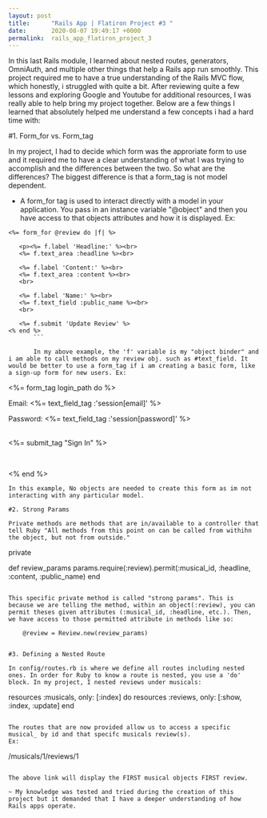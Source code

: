 ```yaml
---
layout: post
title:      "Rails App | Flatiron Project #3 "
date:       2020-08-07 19:49:17 +0000
permalink:  rails_app_flatiron_project_3
---
```



In this last Rails module, I learned about nested routes, generators, OmniAuth, and multiple other things that help a Rails app run smoothly. This project required me to have a true understanding of the Rails MVC flow, which honestly, i struggled with quite a bit. After reviewing quite a few lessons and exploring Google and Youtube for additional resources, I was really able to help bring my project together. Below are a few things I learned that absolutely helped me understand a few concepts i had a hard time with:

#1. Form_for vs. Form_tag

In my project, I had to decide which form was the approriate form to use and it required me to have a clear understanding of what I was trying to accomplish and the differences between the two. So what are the differences? The biggest difference is that a form_tag is not model dependent.

- A form_for tag is used to interact directly with a model in your application. You pass in an instance variable "@object" and then you have access to that objects attributes and how it is displayed. Ex:
 ```
 <%= form_for @review do |f| %>

    <p><%= f.label 'Headline:' %><br>
    <%= f.text_area :headline %><br>

    <%= f.label 'Content:' %><br>
    <%= f.text_area :content %><br>
    <br>

    <%= f.label 'Name:' %><br>
    <%= f.text_field :public_name %><br>
    <br>

    <%= f.submit 'Update Review' %>
<% end %>		
		```
		
		In my above example, the 'f' variable is my "object binder" and i am able to call methods on my review obj. such as #text_field. It would be better to use a form_tag if i am creating a basic form, like a sign-up form for new users. Ex:
```
<%= form_tag login_path do %>
  <p><label>Email: </label>
  <%= text_field_tag :'session[email]' %>

  <label>Password:</label>
  <%= text_field_tag :'session[password]' %><br>
  <br>
 
  <%= submit_tag "Sign In" %></p><br>

<% end %>
```
In this example, No objects are needed to create this form as im not interacting with any particular model.

#2. Strong Params

Private methods are methods that are in/available to a controller that tell Ruby "All methods from this point on can be called from withihn the object, but not from outside."
```
private

def review_params
        params.require(:review).permit(:musical_id, :headline, :content, :public_name)
end
```

This specific private method is called "strong params". This is because we are telling the method, within an object(:review), you can permit theses given attributes (:musical_id, :headline, etc.). Then, we have access to those permitted attribute in methods like so:
```
        @review = Review.new(review_params)
```
		
#3. Defining a Nested Route

In config/routes.rb is where we define all routes including nested ones. In order for Ruby to know a route is nested, you use a 'do' block. In my project, I nested reviews under musicals:
```
resources :musicals, only: [:index] do
    resources :reviews, only: [:show, :index, :update]
  end
```

The routes that are now provided allow us to access a specific musical_ by id and that specifc musicals review(s).
Ex:
```
/musicals/1/reviews/1
```

The above link will display the FIRST musical objects FIRST review.

~ My knowledge was tested and tried during the creation of this project but it demanded that I have a deeper understanding of how Rails apps operate.
